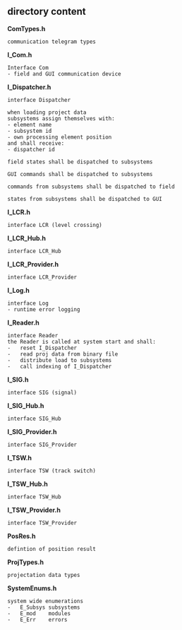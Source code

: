 ## directory content

**ComTypes.h**
```
communication telegram types
```

**I_Com.h**
```
Interface Com
- field and GUI communication device
```

**I_Dispatcher.h**
```
interface Dispatcher

when loading project data
subsystems assign themselves with:
- element name
- subsystem id
- own processing element position
and shall receive:
- dispatcher id

field states shall be dispatched to subsystems

GUI commands shall be dispatched to subsystems

commands from subsystems shall be dispatched to field

states from subsystems shall be dispatched to GUI
```

**I_LCR.h**
```
interface LCR (level crossing)
```

**I_LCR_Hub.h**
```
interface LCR_Hub
```

**I_LCR_Provider.h**
```
interface LCR_Provider
```

**I_Log.h**
```
interface Log
- runtime error logging
```

**I_Reader.h**
```
interface Reader
the Reader is called at system start and shall:
-   reset I_Dispatcher
-   read proj data from binary file
-   distribute load to subsystems
-   call indexing of I_Dispatcher
```

**I_SIG.h**
```
interface SIG (signal)
```

**I_SIG_Hub.h**
```
interface SIG_Hub
```

**I_SIG_Provider.h**
```
interface SIG_Provider
```

**I_TSW.h**
```
interface TSW (track switch)
```

**I_TSW_Hub.h**
```
interface TSW_Hub
```

**I_TSW_Provider.h**
```
interface TSW_Provider
```

**PosRes.h**
```
defintion of position result
```

**ProjTypes.h**
```
projectation data types
```

**SystemEnums.h**
```
system wide enumerations
-   E_Subsys subsystems
-   E_mod    modules
-   E_Err    errors
```
